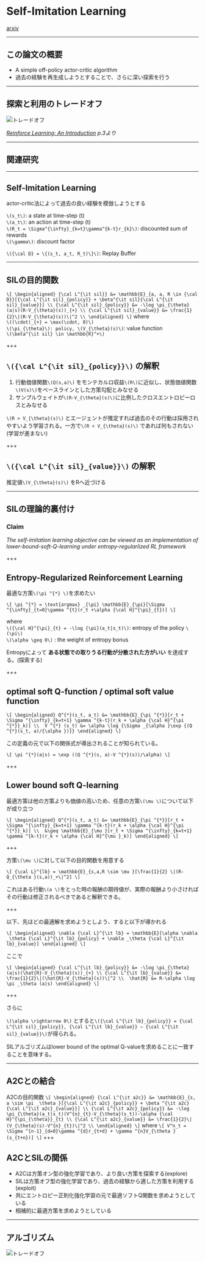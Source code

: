 # Self-Imitation Learning

[arxiv](https://arxiv.org/pdf/1806.05635v1.pdf)

---

## この論文の概要

- A simple off-policy actor-critic algorithm
- 過去の経験を再生成しようとすることで、さらに深い探索を行う

---

## 探索と利用のトレードオフ

![トレードオフ](SelfImitationLearning/assets/exploration_exploition_trade-off.png)

_[Reinforce Learning: An Introduction](https://web.stanford.edu/class/psych209/Readings/SuttonBartoIPRLBook2ndEd.pdf) p.3より_

---

## 関連研究

---

## Self-Imitation Learning

actor-critic法によって過去の良い経験を模倣しようとする

`\(s_t\)`: a state at time-step \(t\) <br>
`\(a_t\)`: an action at time-step \(t\) <br>
`\(R_t = \Sigma^{\infty}_{k=t}\gamma^{k-t}r_{k}\)`: discounted sum of rewards <br>
`\(\gamma\)`: discount factor

`\({\cal D} = \{(s_t, a_t, R_t)\}\)`: Replay Buffer

---

## SILの目的関数

`\[
\begin{aligned}
{\cal L^{\it sil}} &= \mathbb{E}_{a, a, R \in {\cal D}}[{\cal L^{\it sil}_{policy}} + \beta^{\it sil}{\cal L^{\it sil}_{value}}] \\
{\cal L^{\it sil}_{policy}} &= -\log \pi_{\theta}(a|s)(R-V_{\theta}(s))_{+} \\
{\cal L^{\it sil}_{value}} &= \frac{1}{2}\|(R-V_{\theta}(s))\|^2 \\
\end{aligned}
\]`
where <br>
`\((\cdot)_{+} = \max(\cdot, 0)\)` <br>
`\(\pi_{\theta}\): policy, \(V_{\theta}(s)\)`: value function <br>
`\(\beta^{\it sil} \in \mathbb{R}^+\)`

+++

## `\({\cal L^{\it sil}_{policy}}\)` の解釈

1. 行動価値関数`\(Q(s,a)\)` をモンテカルロ収益`\(R\)`に近似し、状態価値関数`\(V(s)\)`をベースラインとした方策勾配とみなせる
2. サンプルウェイトが`\(R-V_{\theta}(s)\)`に比例したクロスエントロピーロスとみなせる

`\(R > V_{\theta}(s)\)` とエージェントが推定すれば過去のその行動は採用されやすいよう学習される。一方で`\(R < V_{\theta}(s)\)` であれば何もされない(学習が進まない)

+++

## `\({\cal L^{\it sil}_{value}}\)` の解釈

推定値`\(V_{\theta}(s)\)` をRへ近づける

---

## SILの理論的裏付け

### Claim

_The self-imitation learning objective can be viewed as an implementation of
lower-bound-soft-Q-learning under entropy-regularlized RL framework_

+++

## Entropy-Regularized Reinforcement Learning

最適な方策`\(\pi ^{*} \)`を求めたい

`\[
\pi ^{*} = \text{argmax} _{\pi} \mathbb{E}_{\pi}[\Sigma ^{\infty}_{t=0}\gamma ^{t}(r_t +\alpha {\cal H}^{\pi}_{t})]
\]`

where <br>
`\({\cal H}^{\pi}_{t} = -\log {\pi}(a_t|s_t)\)`: entropy of the policy `\(\pi\)` <br>
`\(\alpha \geq 0\)` : the weight of entropy bonus

Entropyによって __ある状態での取りうる行動が分散された方がいい__ を達成する。(探索する)

+++

## optimal soft Q-function / optimal soft value function

`\[
\begin{aligned}
Q^{*}(s_t, a_t) &= \mathbb{E}_{\pi ^{*}}[r_t + \Sigma ^{\infty}_{k=t+1} \gamma ^{k-t}(r_k + \alpha {\cal H}^{\pi ^{*}}_k)] \\ 
V ^{*} (s_t) &= \alpha \log {\Sigma _{\alpha }\exp {(Q ^{*}(s_t, a)/{\alpha })}}
\end{aligned}
\]`

この定義の元で以下の関係式が導出されることが知られている。

`\[
\pi ^{*}(a|s) = \exp ((Q ^{*}(s, a)-V ^{*}(s))/\alpha)
\]`

+++

## Lower bound soft Q-learning

最適方策は他の方策よりも価値の高いため、任意の方策`\(\mu \)`について以下が成り立つ

`\[
\begin{aligned}
Q^{*}(s_t, a_t) &= \mathbb{E}_{\pi ^{*}}[r_t + \Sigma ^{\infty}_{k=t+1} \gamma ^{k-t}(r_k + \alpha {\cal H}^{\pi ^{*}}_k)] \\ 
&\geq \mathbb{E}_{\mu }[r_t + \Sigma ^{\infty}_{k=t+1} \gamma ^{k-t}(r_k + \alpha {\cal H}^{\mu }_k)]
\end{aligned}
\]`

+++

方策`\(\mu \)`に対して以下の目的関数を用意する

`\[
{\cal L}^{lb} = \mathbb{E}_{s,a,R \sim \mu }[\frac{1}{2} \|(R-Q_{\theta }(s,a))_+\|^2]
\]`

これはある行動`\(a \)`をとった時の報酬の期待値が、実際の報酬より小さければその行動は修正されるべきであると解釈できる。

+++

以下、先ほどの最適解を求めようとしよう、すると以下が導かれる

`\[
\begin{aligned}
\nabla {\cal L}^{\it lb} = \mathbb{E}[\alpha \nabla _\theta {\cal L}^{\it lb}_{policy} + \nabla _\theta {\cal L}^{\it lb}_{value}]
\end{aligned}
\]`

ここで

`\[
\begin{aligned}
{\cal L^{\it lb}_{policy}} &= -\log \pi_{\theta}(a|s)(\hat{R}-V_{\theta}(s))_{+} \\
{\cal L^{\it lb}_{value}} &= \frac{1}{2}\|(\hat{R}-V_{\theta}(s))\|^2 \\ 
\hat{R} &= R-\alpha \log \pi _\theta (a|s)
\end{aligned}
\]`

+++

さらに

`\(\alpha \rightarrow 0\)` とすると`\({\cal L^{\it lb}_{policy}} = {\cal L^{\it sil}_{policy}}, {\cal L^{\it lb}_{value}} – {\cal L^{\it sil}_{value}}\)`が得られる。

SILアルゴリズムはlower bound of the optimal Q-valueを求めることに一致することを意味する。

---

## A2Cとの結合

A2Cの目的関数
`\[
\begin{aligned}
{\cal L^{\it a2c}} &= \mathbb{E}_{s, a \sim \pi _\theta }[{\cal L^{\it a2c}_{policy}} + \beta ^{\it a2c}{\cal L^{\it a2c}_{value}}] \\
{\cal L^{\it a2c}_{policy}} &= -\log \pi_{\theta}(a_t|s_t)(V^{n}_{t}-V_{\theta}(s_t))-\alpha {\cal H}^{\pi_{\theta}}_{t} \\
{\cal L^{\it a2c}_{value}} &= \frac{1}{2}\|(V_{\theta}(s)-V^{n}_{t})\|^2 \\
\end{aligned}
\]`
where
`\[
V^n_t = \Sigma ^{n-1}_{d=0}\gamma ^{d}r_{t+d} + \gamma ^{n}V_{\theta }(s_{t+n})]
\]`
+++

## A2CとSILの関係

- A2Cは方策オン型の強化学習であり、より良い方策を探索する(explore)
- SILは方策オフ型の強化学習であり、過去の経験から適した方策を利用する(exploit)
- 共にエントロピー正則化強化学習の元で最適ソフトQ関数を求めようとしている <br>
- 相補的に最適方策を求めようとしている

---

## アルゴリズム

![トレードオフ](SelfImitationLearning/assets/psuedo_code.png)
